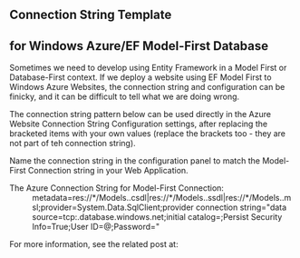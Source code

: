Connection String Template 
-------------------------------------
for Windows Azure/EF Model-First Database
-----------------------------------------------------------

Sometimes we need to develop using Entity Framework in a Model First or Database-First context. If we deploy a website using EF Model First to Windows Azure Websites, the connection string and configuration can be finicky, and it can be difficult to tell what we are doing wrong. 

The connection string pattern below can be used directly in the Azure Website Connection String Configuration settings, after replacing the bracketed items with your own values (replace the brackets too - they are not part of teh connection string). 

Name the connection string in the configuration panel to match the Model-First Connection string in your Web Application. 
<dl>
  <dt>The Azure Connection String for Model-First Connection:</dt>
  <dd>
metadata=res://*/Models.<AzureDatabaseName>.csdl|res://*/Models.<AzureDatabaseName>.ssdl|res://*/Models.<AzureDatabaseName>.msl;provider=System.Data.SqlClient;provider connection string="data source=tcp:<AzureServerName>.database.windows.net;initial catalog=<AzureDatabaseName>;Persist Security Info=True;User ID=<UserLogIn>@<AzureServerName>;Password=<UserPassword>"
  </dd>
</dl>


For more information, see the related post at:


